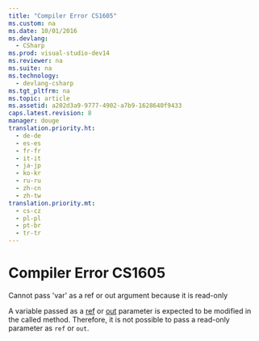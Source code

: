 ```yaml
---
title: "Compiler Error CS1605"
ms.custom: na
ms.date: 10/01/2016
ms.devlang: 
  - CSharp
ms.prod: visual-studio-dev14
ms.reviewer: na
ms.suite: na
ms.technology: 
  - devlang-csharp
ms.tgt_pltfrm: na
ms.topic: article
ms.assetid: a202d3a9-9777-4902-a7b9-1628640f9433
caps.latest.revision: 8
manager: douge
translation.priority.ht: 
  - de-de
  - es-es
  - fr-fr
  - it-it
  - ja-jp
  - ko-kr
  - ru-ru
  - zh-cn
  - zh-tw
translation.priority.mt: 
  - cs-cz
  - pl-pl
  - pt-br
  - tr-tr
---
```

# Compiler Error CS1605
Cannot pass 'var' as a ref or out argument because it is read-only  
  
 A variable passed as a [ref](../Topic/ref%20\(C%23%20Reference\).md) or [out](../Topic/out%20\(C%23%20Reference\).md) parameter is expected to be modified in the called method. Therefore, it is not possible to pass a read-only parameter as `ref` or `out`.